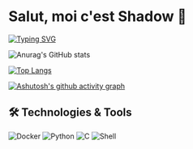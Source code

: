 # Salut, moi c'est Shadow 👋

[![Typing SVG](https://readme-typing-svg.herokuapp.com/?lines=Développeur+passionné+à+l'école+42;Explorateur+de+la+tech;Curieux+et+ambitieux!&center=true&vCenter=true&width=500&height=50)](https://git.io/typing-svg)

![Anurag's GitHub stats](https://github-readme-stats.vercel.app/api?username=ShadowDevAt42&show_icons=true&theme=radical)

[![Top Langs](https://github-readme-stats.vercel.app/api/top-langs/?username=ShadowDevAt42&layout=compact)](https://github.com/anuraghazra/github-readme-stats)

[![Ashutosh's github activity graph](https://github-readme-activity-graph.cyclic.app/graph?username=ShadowDevAt42&theme=dracula)](https://github.com/ashutosh00710/github-readme-activity-graph)

## 🛠 Technologies & Tools

![Docker](https://img.shields.io/badge/docker-2496ED?style=for-the-badge&logo=docker&logoColor=white)
![Python](https://img.shields.io/badge/python-3776AB?style=for-the-badge&logo=python&logoColor=white)
![C](https://img.shields.io/badge/C-A8B9CC?style=for-the-badge&logo=c&logoColor=white)
![Shell](https://img.shields.io/badge/shell_script-121011?style=for-the-badge&logo=gnu-bash&logoColor=white)
